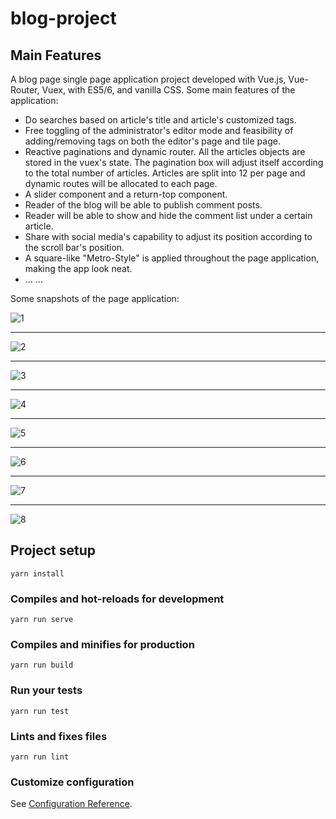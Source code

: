 # blog-project

## Main Features

A blog page single page application project developed with Vue.js, Vue-Router, Vuex, with ES5/6, and vanilla CSS. Some main features of the application:

- Do searches based on article's title and article's customized tags.
- Free toggling of the administrator's editor mode and feasibility of adding/removing tags on both the editor's page and tile page.
- Reactive paginations and dynamic router. All the articles objects are stored in the vuex's state. The pagination box will adjust itself according to the total number of articles. Articles are split into 12 per page and dynamic routes will be allocated to each page.
- A slider component and a return-top component.
- Reader of the blog will be able to publish comment posts.
- Reader will be able to show and hide the comment list under a certain article.
- Share with social media's capability to adjust its position according to the scroll bar's position.
- A square-like "Metro-Style" is applied throughout the page application, making the app look neat.
- ... ...

Some snapshots of the page application:

![1](https://user-images.githubusercontent.com/44102726/64390839-6a214780-d014-11e9-8eb7-9d702c5a07e5.PNG)

------

![2](https://user-images.githubusercontent.com/44102726/64390842-6ee5fb80-d014-11e9-93fa-384553bb9aeb.PNG)

------

![3](https://user-images.githubusercontent.com/44102726/64390845-70afbf00-d014-11e9-82c4-f5bd99977111.PNG)

------

![4](https://user-images.githubusercontent.com/44102726/64390846-71e0ec00-d014-11e9-914a-4abef8b1a8a1.PNG)

------

![5](https://user-images.githubusercontent.com/44102726/64390920-b8cee180-d014-11e9-9b89-ad85090a89c0.PNG)

------

![6](https://user-images.githubusercontent.com/44102726/64390921-b8cee180-d014-11e9-9c64-4c44e5652c33.PNG)

------

![7](https://user-images.githubusercontent.com/44102726/64390922-b9677800-d014-11e9-841a-54833aabc81c.PNG)

------

![8](https://user-images.githubusercontent.com/44102726/64390923-b9677800-d014-11e9-983f-809952add8ed.PNG)

## Project setup

```
yarn install
```

### Compiles and hot-reloads for development
```
yarn run serve
```

### Compiles and minifies for production
```
yarn run build
```

### Run your tests
```
yarn run test
```

### Lints and fixes files
```
yarn run lint
```

### Customize configuration
See [Configuration Reference](https://cli.vuejs.org/config/).

